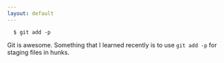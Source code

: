 ```yaml
---
layout: default
---
```

```
  $ git add -p
```

Git is awesome. Something that I learned recently is to use ``` git add -p ``` for staging files in hunks.

